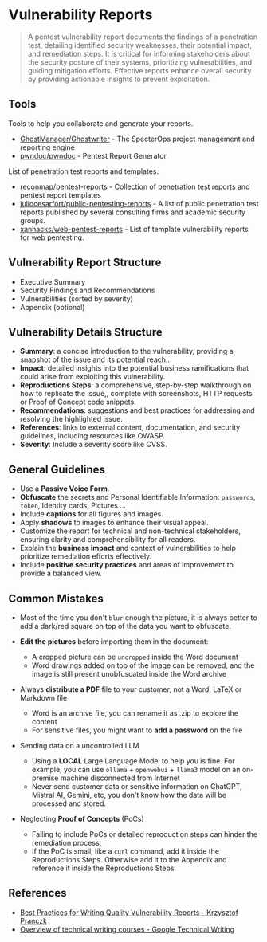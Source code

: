 # Vulnerability Reports

>  A pentest vulnerability report documents the findings of a penetration test, detailing identified security weaknesses, their potential impact, and remediation steps. It is critical for informing stakeholders about the security posture of their systems, prioritizing vulnerabilities, and guiding mitigation efforts. Effective reports enhance overall security by providing actionable insights to prevent exploitation.


## Tools

Tools to help you collaborate and generate your reports.

* [GhostManager/Ghostwriter](https://github.com/GhostManager/Ghostwriter) - The SpecterOps project management and reporting engine
* [pwndoc/pwndoc](https://github.com/pwndoc/pwndoc) - Pentest Report Generator

List of penetration test reports and templates.

* [reconmap/pentest-reports](https://github.com/reconmap/pentest-reports) - Collection of penetration test reports and pentest report templates
* [juliocesarfort/public-pentesting-reports](https://github.com/juliocesarfort/public-pentesting-reports) - A list of public penetration test reports published by several consulting firms and academic security groups.
* [xanhacks/web-pentest-reports](https://gitlab.com/xanhacks/web-pentest-reports) - List of template vulnerability reports for web pentesting.


## Vulnerability Report Structure

* Executive Summary
* Security Findings and Recommendations
* Vulnerabilities (sorted by severity)
* Appendix (optional)


## Vulnerability Details Structure

* **Summary**: a concise introduction to the vulnerability, providing a snapshot of the issue and its potential reach..
* **Impact**: detailed insights into the potential business ramifications that could arise from exploiting this vulnerability.
* **Reproductions Steps**: a comprehensive, step-by-step walkthrough on how to replicate the issue,, complete with screenshots, HTTP requests or Proof of Concept code snippets.
* **Recommendations**: suggestions and best practices for addressing and resolving the highlighted issue.
* **References**: links to external content, documentation, and security guidelines, including resources like OWASP.
* **Severity**: Include a severity score like CVSS.


## General Guidelines

* Use a **Passive Voice Form**.
* **Obfuscate** the secrets and Personal Identifiable Information: `passwords`, `token`, Identity cards, Pictures ...
* Include **captions** for all figures and images.
* Apply **shadows** to images to enhance their visual appeal.
* Customize the report for technical and non-technical stakeholders, ensuring clarity and comprehensibility for all readers.
* Explain the **business impact** and context of vulnerabilities to help prioritize remediation efforts effectively.
* Include **positive security practices** and areas of improvement to provide a balanced view.


## Common Mistakes

* Most of the time you don't `blur` enough the picture, it is always better to add a dark/red square on top of the data you want to obfuscate.

* **Edit the pictures** before importing them in the document:
    * A cropped picture can be `uncropped` inside the Word document
    * Word drawings added on top of the image can be removed, and the image is still present unobfuscated inside the Word archive

* Always **distribute a PDF** file to your customer, not a Word, LaTeX or Markdown file
    * Word is an archive file, you can rename it as .zip to explore the content
    * For sensitive files, you might want to **add a password** on the file

* Sending data on a uncontrolled LLM
    * Using a **LOCAL** Large Language Model to help you is fine. For example, you can use `ollama` + `openwebui` + `llama3` model on an on-premise machine disconnected from Internet
    * Never send customer data or sensitive information on ChatGPT, Mistral AI, Gemini, etc, you don't know how the data will be processed and stored.

* Neglecting **Proof of Concepts** (PoCs)
    * Failing to include PoCs or detailed reproduction steps can hinder the remediation process.
    * If the PoC is small, like a `curl` command, add it inside the Reproductions Steps. Otherwise add it to the Appendix and reference it inside the Reproductions Steps.


## References

* [Best Practices for Writing Quality Vulnerability Reports - Krzysztof Pranczk](https://itnext.io/best-practices-for-writing-quality-vulnerability-reports-119882422a27)
* [Overview of technical writing courses - Google Technical Writing](https://developers.google.com/tech-writing/overview)